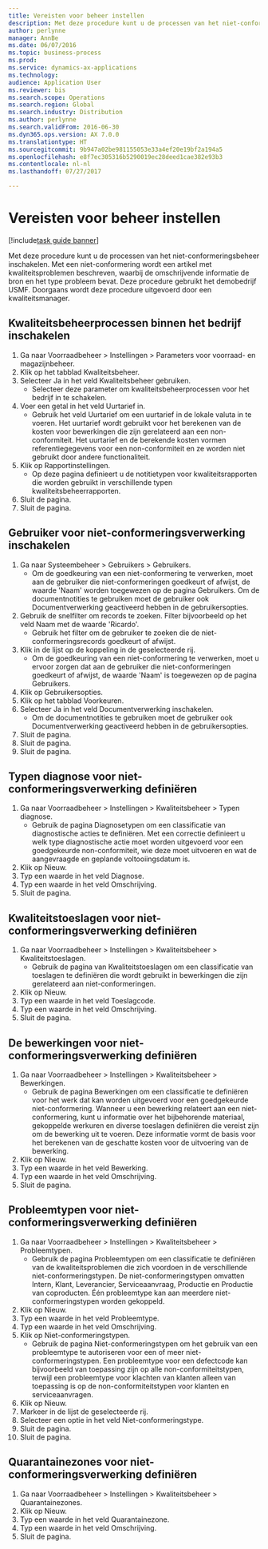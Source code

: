 ```yaml
--- 
title: Vereisten voor beheer instellen
description: Met deze procedure kunt u de processen van het niet-conformeringsbeheer inschakelen.
author: perlynne
manager: AnnBe
ms.date: 06/07/2016
ms.topic: business-process
ms.prod: 
ms.service: dynamics-ax-applications
ms.technology: 
audience: Application User
ms.reviewer: bis
ms.search.scope: Operations
ms.search.region: Global
ms.search.industry: Distribution
ms.author: perlynne
ms.search.validFrom: 2016-06-30
ms.dyn365.ops.version: AX 7.0.0
ms.translationtype: HT
ms.sourcegitcommit: 9b947a02be981155053e33a4ef20e19bf2a194a5
ms.openlocfilehash: e8f7ec305316b5290019ec28deed1cae382e93b3
ms.contentlocale: nl-nl
ms.lasthandoff: 07/27/2017

---
```

# <a name="set-up-prerequisites-for-management"></a>Vereisten voor beheer instellen

[!include[task guide banner](../../includes/task-guide-banner.md)]

Met deze procedure kunt u de processen van het niet-conformeringsbeheer inschakelen. Met een niet-conformering wordt een artikel met kwaliteitsproblemen beschreven, waarbij de omschrijvende informatie de bron en het type probleem bevat. Deze procedure gebruikt het demobedrijf USMF. Doorgaans wordt deze procedure uitgevoerd door een kwaliteitsmanager.


## <a name="enable-quality-management-processes-within-the-company"></a>Kwaliteitsbeheerprocessen binnen het bedrijf inschakelen
1. Ga naar Voorraadbeheer > Instellingen > Parameters voor voorraad- en magazijnbeheer.
2. Klik op het tabblad Kwaliteitsbeheer.
3. Selecteer Ja in het veld Kwaliteitsbeheer gebruiken.
    * Selecteer deze parameter om kwaliteitsbeheerprocessen voor het bedrijf in te schakelen.  
4. Voer een getal in het veld Uurtarief in.
    * Gebruik het veld Uurtarief om een uurtarief in de lokale valuta in te voeren. Het uurtarief wordt gebruikt voor het berekenen van de kosten voor bewerkingen die zijn gerelateerd aan een non-conformiteit. Het uurtarief en de berekende kosten vormen referentiegegevens voor een non-conformiteit en ze worden niet gebruikt door andere functionaliteit.  
5. Klik op Rapportinstellingen.
    * Op deze pagina definieert u de notitietypen voor kwaliteitsrapporten die worden gebruikt in verschillende typen kwaliteitsbeheerrapporten.  
6. Sluit de pagina.
7. Sluit de pagina.

## <a name="enable-user-for-nonconformance-processing"></a>Gebruiker voor niet-conformeringsverwerking inschakelen
1. Ga naar Systeembeheer > Gebruikers > Gebruikers.
    * Om de goedkeuring van een niet-conformering te verwerken, moet aan de gebruiker die niet-conformeringen goedkeurt of afwijst, de waarde 'Naam' worden toegewezen op de pagina Gebruikers. Om de documentnotities te gebruiken moet de gebruiker ook Documentverwerking geactiveerd hebben in de gebruikersopties.  
2. Gebruik de snelfilter om records te zoeken. Filter bijvoorbeeld op het veld Naam met de waarde 'Ricardo'.
    * Gebruik het filter om de gebruiker te zoeken die de niet-conformeringsrecords goedkeurt of afwijst.  
3. Klik in de lijst op de koppeling in de geselecteerde rij.
    * Om de goedkeuring van een niet-conformering te verwerken, moet u ervoor zorgen dat aan de gebruiker die niet-conformeringen goedkeurt of afwijst, de waarde 'Naam' is toegewezen op de pagina Gebruikers.  
4. Klik op Gebruikersopties.
5. Klik op het tabblad Voorkeuren.
6. Selecteer Ja in het veld Documentverwerking inschakelen.
    * Om de documentnotities te gebruiken moet de gebruiker ook Documentverwerking geactiveerd hebben in de gebruikersopties.  
7. Sluit de pagina.
8. Sluit de pagina.
9. Sluit de pagina.

## <a name="define-diagnostic-types-for-nonconformance-processing"></a>Typen diagnose voor niet-conformeringsverwerking definiëren
1. Ga naar Voorraadbeheer > Instellingen > Kwaliteitsbeheer > Typen diagnose.
    * Gebruik de pagina Diagnosetypen om een classificatie van diagnostische acties te definiëren. Met een correctie definieert u welk type diagnostische actie moet worden uitgevoerd voor een goedgekeurde non-conformiteit, wie deze moet uitvoeren en wat de aangevraagde en geplande voltooiingsdatum is.  
2. Klik op Nieuw.
3. Typ een waarde in het veld Diagnose.
4. Typ een waarde in het veld Omschrijving.
5. Sluit de pagina.

## <a name="define-quality-charges-for-nonconformance-processing"></a>Kwaliteitstoeslagen voor niet-conformeringsverwerking definiëren
1. Ga naar Voorraadbeheer > Instellingen > Kwaliteitsbeheer > Kwaliteitstoeslagen.
    * Gebruik de pagina van Kwaliteitstoeslagen om een classificatie van toeslagen te definiëren die wordt gebruikt in bewerkingen die zijn gerelateerd aan niet-conformeringen.  
2. Klik op Nieuw.
3. Typ een waarde in het veld Toeslagcode.
4. Typ een waarde in het veld Omschrijving.
5. Sluit de pagina.

## <a name="define-the-operations-for-nonconformance-processing"></a>De bewerkingen voor niet-conformeringsverwerking definiëren
1. Ga naar Voorraadbeheer > Instellingen > Kwaliteitsbeheer > Bewerkingen.
    * Gebruik de pagina Bewerkingen om een classificatie te definiëren voor het werk dat kan worden uitgevoerd voor een goedgekeurde niet-conformering. Wanneer u een bewerking relateert aan een niet-conformering, kunt u informatie over het bijbehorende materiaal, gekoppelde werkuren en diverse toeslagen definiëren die vereist zijn om de bewerking uit te voeren. Deze informatie vormt de basis voor het berekenen van de geschatte kosten voor de uitvoering van de bewerking.  
2. Klik op Nieuw.
3. Typ een waarde in het veld Bewerking.
4. Typ een waarde in het veld Omschrijving.
5. Sluit de pagina.

## <a name="define-problem-types-for-nonconformance-processing"></a>Probleemtypen voor niet-conformeringsverwerking definiëren
1. Ga naar Voorraadbeheer > Instellingen > Kwaliteitsbeheer > Probleemtypen.
    * Gebruik de pagina Probleemtypen om een classificatie te definiëren van de kwaliteitsproblemen die zich voordoen in de verschillende niet-conformeringstypen. De niet-conformeringstypen omvatten Intern, Klant, Leverancier, Serviceaanvraag, Productie en Productie van coproducten. Één probleemtype kan aan meerdere niet-conformeringstypen worden gekoppeld.  
2. Klik op Nieuw.
3. Typ een waarde in het veld Probleemtype.
4. Typ een waarde in het veld Omschrijving.
5. Klik op Niet-conformeringstypen.
    * Gebruik de pagina Niet-conformeringstypen om het gebruik van een probleemtype te autoriseren voor een of meer niet-conformeringstypen. Een probleemtype voor een defectcode kan bijvoorbeeld van toepassing zijn op alle non-conformiteitstypen, terwijl een probleemtype voor klachten van klanten alleen van toepassing is op de non-conformiteitstypen voor klanten en serviceaanvragen.  
6. Klik op Nieuw.
7. Markeer in de lijst de geselecteerde rij.
8. Selecteer een optie in het veld Niet-conformeringstype.
9. Sluit de pagina.
10. Sluit de pagina.

## <a name="define-quarantine-zones-for-nonconformance-processing"></a>Quarantainezones voor niet-conformeringsverwerking definiëren
1. Ga naar Voorraadbeheer > Instellingen > Kwaliteitsbeheer > Quarantainezones.
2. Klik op Nieuw.
3. Typ een waarde in het veld Quarantainezone.
4. Typ een waarde in het veld Omschrijving.
5. Sluit de pagina.



